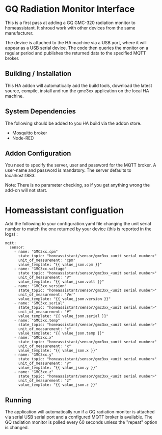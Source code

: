# GQ Radiation Monitor Interface

This is a first pass at adding a GQ GMC-320 radiation monitor to homeassistant. It shroud work with other devices from the same manufacturer.

The device is attached to the HA machine via a USB port, where it will appear as a USB serial device. The code then queries the monitor on a regular period and publishes the returned data to the specified MQTT broker.

## Building / Installation

This HA addon will automatically add the build tools, download the latest source, compile, install and run the gmc3xx application on the local HA machine.

## System Dependencies

The following should be added to you HA build via the addon store.

- Mosquitto broker
- Node-RED

## Addon Configuration

You need to specify the server, user and password for the MQTT broker. A user-name and password is mandatory. The server defaults to localhost:1883.

Note: There is no parameter checking, so if you get anything wrong the add-on will not start.

# Homeassistant configuation
Add the following to your configuration.yaml file changing the unit serial number to match the one returned by your device (this is reported in the logs) :

```
mqtt:
  sensor:
    - name: "GMC3xx.cpm"
      state_topic: "homeassistant/sensor/gmc3xx_<unit serial number>"
      unit_of_measurement: "cpm"
      value_template: "{{ value_json.cpm }}"
    - name: "GMC3xx.voltage"
      state_topic: "homeassistant/sensor/gmc3xx_<unit serial number>"
      unit_of_measurement: "V"
      value_template: "{{ value_json.volt }}"
    - name: "GMC3xx.version"
      state_topic: "homeassistant/sensor/gmc3xx_<unit serial number>"
      unit_of_measurement: "Ver"
      value_template: "{{ value_json.version }}"
    - name: "GMC3xx.serial"
      state_topic: "homeassistant/sensor/gmc3xx_<unit serial number>"
      unit_of_measurement: "#"
      value_template: "{{ value_json.serial }}"
    - name: "GMC3xx.temp"
      state_topic: "homeassistant/sensor/gmc3xx_<unit serial number>"
      unit_of_measurement: "c"
      value_template: "{{ value_json.temp }}"
    - name: "GMC3xx.x"
      state_topic: "homeassistant/sensor/gmc3xx_<unit serial number>"
      unit_of_measurement: "x"
      value_template: "{{ value_json.x }}"
    - name: "GMC3xx.y"
      state_topic: "homeassistant/sensor/gmc3xx_<unit serial number>"
      unit_of_measurement: "y"
      value_template: "{{ value_json.y }}"
    - name: "GMC3xx.z"
      state_topic: "homeassistant/sensor/gmc3xx_<unit serial number>"
      unit_of_measurement: "z"
      value_template: "{{ value_json.z }}"
```

## Running

The application will automatically run if a GQ radiation monitor is attached via serial USB serial port and a configured MQTT broker is available.
The GQ radiation monitor is polled every 60 seconds unless the "repeat" option is changed.

